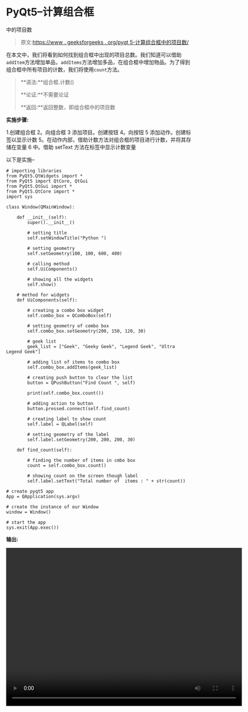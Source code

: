 # PyQt5–计算组合框

中的项目数

> 原文:[https://www . geeksforgeeks . org/pyqt 5-计算组合框中的项目数/](https://www.geeksforgeeks.org/pyqt5-count-the-number-of-items-in-combobox/)

在本文中，我们将看到如何找到组合框中出现的项目总数。我们知道可以借助`addItem`方法增加单品，`addItems`方法增加多品，在组合框中增加物品。为了得到组合框中所有项目的计数，我们将使用`count`方法。

> **语法:**组合框.计数()
> 
> **论证:**不需要论证
> 
> **返回:**返回整数，即组合框中的项目数

**实施步骤:**

1.创建组合框
2。向组合框
3 添加项目。创建按钮
4。向按钮
5 添加动作。创建标签以显示计数
5。在动作内部，借助计数方法对组合框的项目进行计数，并将其存储在变量
6 中。借助 setText 方法在标签中显示计数变量

以下是实施–

```
# importing libraries
from PyQt5.QtWidgets import * 
from PyQt5 import QtCore, QtGui
from PyQt5.QtGui import * 
from PyQt5.QtCore import * 
import sys

class Window(QMainWindow):

    def __init__(self):
        super().__init__()

        # setting title
        self.setWindowTitle("Python ")

        # setting geometry
        self.setGeometry(100, 100, 600, 400)

        # calling method
        self.UiComponents()

        # showing all the widgets
        self.show()

    # method for widgets
    def UiComponents(self):

        # creating a combo box widget
        self.combo_box = QComboBox(self)

        # setting geometry of combo box
        self.combo_box.setGeometry(200, 150, 120, 30)

        # geek list
        geek_list = ["Geek", "Geeky Geek", "Legend Geek", "Ultra Legend Geek"]

        # adding list of items to combo box
        self.combo_box.addItems(geek_list)

        # creating push button to clear the list
        button = QPushButton("Find Count ", self)

        print(self.combo_box.count())

        # adding action to button
        button.pressed.connect(self.find_count)

        # creating label to show count
        self.label = QLabel(self)

        # setting geometry of the label
        self.label.setGeometry(200, 200, 200, 30)

    def find_count(self):

        # finding the number of items in cmbo box
        count = self.combo_box.count()

        # showing count on the screen though label
        self.label.setText("Total number of  items : " + str(count))

# create pyqt5 app
App = QApplication(sys.argv)

# create the instance of our Window
window = Window()

# start the app
sys.exit(App.exec())
```

**输出:**

<video class="wp-video-shortcode" id="video-396227-1" width="640" height="428" preload="metadata" controls=""><source type="video/mp4" src="https://media.geeksforgeeks.org/wp-content/uploads/20200410232059/Python-10-04-2020-23_18_37.mp4?_=1">[https://media.geeksforgeeks.org/wp-content/uploads/20200410232059/Python-10-04-2020-23_18_37.mp4](https://media.geeksforgeeks.org/wp-content/uploads/20200410232059/Python-10-04-2020-23_18_37.mp4)</video>